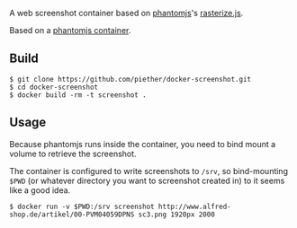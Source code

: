 A web screenshot container based on [phantomjs](http://phantomjs.org/)'s [rasterize.js](https://raw.githubusercontent.com/ariya/phantomjs/master/examples/rasterize.js).

Based on a [phantomjs container](https://github.com/ubermuda/docker-phantomjs).

## Build

    $ git clone https://github.com/piether/docker-screenshot.git
    $ cd docker-screenshot
    $ docker build -rm -t screenshot .

## Usage

Because phantomjs runs inside the container, you need to bind mount a volume to retrieve the screenshot.

The container is configured to write screenshots to `/srv`, so bind-mounting `$PWD` (or whatever directory you want to screenshot created in) to it seems like a good idea.

    $ docker run -v $PWD:/srv screenshot http://www.alfred-shop.de/artikel/00-PVM04059DPNS sc3.png 1920px 2000
